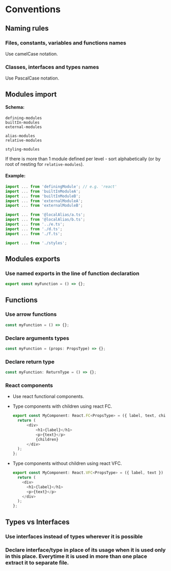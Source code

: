 # Conventions
## Naming rules
### Files, constants, variables and functions names

Use camelCase notation.
### Classes, interfaces and types names

Use PascalCase notation.
## Modules import
#### Schema:

```
defining-modules
builtIn-modules
external-modules

alias-modules
relative-modules

styling-modules
```

If there is more than 1 module defined per level - sort alphabetically (or by root of nesting for `relative-modules`).
#### Example:

```javascript
import ... from 'definingModule'; // e.g. 'react'
import ... from 'builtInModuleA';
import ... from 'builtInModuleB';
import ... from 'externalModuleA';
import ... from 'externalModuleB';

import ... from '@localAlias/a.ts';
import ... from '@localAlias/b.ts';
import ... from '../e.ts';
import ... from './d.ts';
import ... from './f.ts';

import ... from './styles';
```
## Modules exports
### Use named exports in the line of function declaration

```javascript
export const myFunction = () => {};
```
## Functions
### Use arrow functions

```javascript
const myFunction = () => {};
```
### Declare arguments types

```javascript
const myFunction = (props: PropsType) => {};
```
### Declare return type

```javascript
const myFunction: ReturnType = () => {};
```
### React components

- Use react functional components.

- Type components with children using react FC.

  ```javascript
  export const MyComponent: React.FC<PropsType> = ({ label, text, children }) => {
  	return (
  		<div>
  			<h1>{label}</h1>
  			<p>{text}</p>
  			{children}
  		</div>
  	);
  };
  ```

- Type components without children using react VFC.

  ```javascript
  export const MyComponent: React.VFC<PropsType> = ({ label, text }) => {
    return (
      <div>
        <h1>{label}</h1>
        <p>{text}</p>
      </div>
    );
  };
  ```
## Types vs Interfaces

### Use interfaces instead of types wherever it is possible
### Declare interface/type in place of its usage when it is used only in this place. Everytime it is used in more than one place extract it to separate file.

